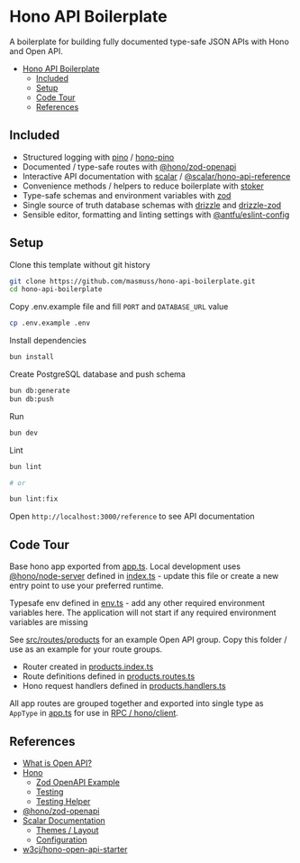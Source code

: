 # Hono API Boilerplate

A boilerplate for building fully documented type-safe JSON APIs with Hono and Open API.

- [Hono API Boilerplate](#hono-api-boilerplate)
  - [Included](#included)
  - [Setup](#setup)
  - [Code Tour](#code-tour)
  - [References](#references)

## Included

- Structured logging with [pino](https://getpino.io/) / [hono-pino](https://www.npmjs.com/package/hono-pino)
- Documented / type-safe routes with [@hono/zod-openapi](https://github.com/honojs/middleware/tree/main/packages/zod-openapi)
- Interactive API documentation with [scalar](https://scalar.com/#api-docs) / [@scalar/hono-api-reference](https://github.com/scalar/scalar/tree/main/packages/hono-api-reference)
- Convenience methods / helpers to reduce boilerplate with [stoker](https://www.npmjs.com/package/stoker)
- Type-safe schemas and environment variables with [zod](https://zod.dev/)
- Single source of truth database schemas with [drizzle](https://orm.drizzle.team/docs/overview) and [drizzle-zod](https://orm.drizzle.team/docs/zod)
- Sensible editor, formatting and linting settings with [@antfu/eslint-config](https://github.com/antfu/eslint-config)

## Setup

Clone this template without git history

```sh
git clone https://github.com/masmuss/hono-api-boilerplate.git
cd hono-api-boilerplate
```

Copy .env.example file and fill `PORT` and `DATABASE_URL` value

```sh
cp .env.example .env
```

Install dependencies

```sh
bun install
```

Create PostgreSQL database and push schema

```sh
bun db:generate
bun db:push
```

Run

```sh
bun dev
```

Lint

```sh
bun lint

# or

bun lint:fix
```

Open `http://localhost:3000/reference` to see API documentation

## Code Tour

Base hono app exported from [app.ts](./src/app.ts). Local development uses [@hono/node-server](https://hono.dev/docs/getting-started/nodejs) defined in [index.ts](./src/index.ts) - update this file or create a new entry point to use your preferred runtime.

Typesafe env defined in [env.ts](./src/env.ts) - add any other required environment variables here. The application will not start if any required environment variables are missing

See [src/routes/products](./src/routes/products) for an example Open API group. Copy this folder / use as an example for your route groups.

- Router created in [products.index.ts](./src/routes/products/products.index.ts)
- Route definitions defined in [products.routes.ts](./src/routes/products/products.routes.ts)
- Hono request handlers defined in [products.handlers.ts](./src/routes/products/products.handlers.ts)

All app routes are grouped together and exported into single type as `AppType` in [app.ts](./src/app.ts) for use in [RPC / hono/client](https://hono.dev/docs/guides/rpc).

## References

- [What is Open API?](https://swagger.io/docs/specification/v3_0/about/)
- [Hono](https://hono.dev/)
  - [Zod OpenAPI Example](https://hono.dev/examples/zod-openapi)
  - [Testing](https://hono.dev/docs/guides/testing)
  - [Testing Helper](https://hono.dev/docs/helpers/testing)
- [@hono/zod-openapi](https://github.com/honojs/middleware/tree/main/packages/zod-openapi)
- [Scalar Documentation](https://github.com/scalar/scalar/tree/main/?tab=readme-ov-file#documentation)
  - [Themes / Layout](https://github.com/scalar/scalar/blob/main/documentation/themes.md)
  - [Configuration](https://github.com/scalar/scalar/blob/main/documentation/configuration.md)
- [w3cj/hono-open-api-starter](https://github.com/w3cj/hono-open-api-starter.git)

